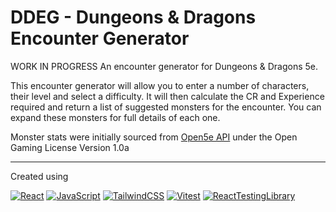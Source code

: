 # DDEG - Dungeons & Dragons Encounter Generator

WORK IN PROGRESS
An encounter generator for Dungeons &amp; Dragons 5e.

This encounter generator will allow you to enter a number of characters, their level and select a difficulty. It will then calculate the CR and Experience required and return a list of suggested monsters for the encounter. You can expand these monsters for full details of each one.

Monster stats were initially sourced from [Open5e API](https://open5e.com/) under the Open Gaming License Version 1.0a
<hr />
Created using
<br />

[![React](https://img.shields.io/badge/React-20232A?style=plastic&logo=react&logoColor=61DAFB)](https://reactjs.org/)
[![JavaScript]( 	https://img.shields.io/badge/JavaScript-20232A?style=plastic&logo=javascript&logoColor=F7DF1E)](https://developer.mozilla.org/en-US/docs/Web/JavaScript)
[![TailwindCSS](https://img.shields.io/badge/Tailwind_CSS-20232A?style=plastic&logo=tailwind-css&logoColor=06B6D4)](https://tailwindcss.com/)
[![Vitest](https://img.shields.io/badge/Vitest-20232A?style=plastic&logo=vitest&logoColor=6E9F18)](https://vitest.dev/)
[![ReactTestingLibrary](https://img.shields.io/badge/RTL-323330?style=plastic&logo=testing-library&logoColor=red)](https://testing-library.com/)

